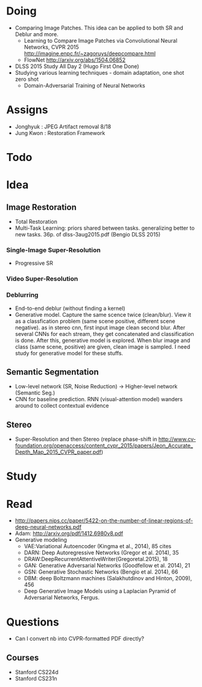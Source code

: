 # Doing
- Comparing Image Patches. This idea can be applied to both SR and Deblur and more. 
  - Learning to Compare Image Patches via Convolutional Neural Networks, CVPR 2015 http://imagine.enpc.fr/~zagoruys/deepcompare.html   
  - FlowNet http://arxiv.org/abs/1504.06852
- DLSS 2015 Study All Day 2 (Hugo First One Done)
- Studying various learning techniques - domain adaptation, one shot zero shot 
  - Domain-Adversarial Training of Neural Networks

# Assigns

- Jonghyuk : JPEG Artifact removal 8/18
- Jung Kwon : Restoration Framework 

# Todo
# Idea
## Image Restoration
- Total Restoration 
- Multi-Task Learning: priors shared between tasks. generalizing better to new tasks. 36p. of dlss-3aug2015.pdf (Bengio DLSS 2015)

### Single-Image Super-Resolution
- Progressive SR

### Video Super-Resolution

### Deblurring
- End-to-end deblur (without finding a kernel)
- Generative model. Capture the same scence twice (clean/blur). View it as a classfication problem (same scene positive, different scene negative). as in stereo cnn, first input image clean second blur. After several CNNs for each stream, they get concatenated and classification is done. After this, generative model is explored. When blur image and class (same scene, positive) are given, clean image is sampled. I need study for generative model for these stuffs.

## Semantic Segmentation

- Low-level network (SR, Noise Reduction) -> Higher-level network (Semantic Seg.)
- CNN for baseline prediction. RNN (visual-attention model) wanders around to collect contextual evidence

## Stereo
- Super-Resolution and then Stereo (replace phase-shift in http://www.cv-foundation.org/openaccess/content_cvpr_2015/papers/Jeon_Accurate_Depth_Map_2015_CVPR_paper.pdf)

# Study

# Read 

- http://papers.nips.cc/paper/5422-on-the-number-of-linear-regions-of-deep-neural-networks.pdf
- Adam: http://arxiv.org/pdf/1412.6980v8.pdf
- Generative modeling
  - VAE:Variational Autoencoder (Kingma et al., 2014), 85 cites
  - DARN: Deep Autoregressive Networks (Gregor et al. 2014), 35 
  - DRAW:DeepRecurrentAttentiveWriter(Gregoretal.2015), 18
  - GAN: Generative Adversarial Networks (Goodfellow et al. 2014), 21 
  - GSN: Generative Stochastic Networks (Bengio et al. 2014), 66
  - DBM: deep Boltzmann machines (Salakhutdinov and Hinton, 2009), 456
  - Deep Generative Image Models using a Laplacian Pyramid of Adversarial Networks, Fergus. 
# Questions

- Can I convert nb into CVPR-formatted PDF directly?

## Courses

- Stanford CS224d
- Stanford CS231n
